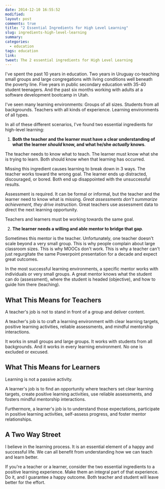 ```yaml
---
date: 2014-12-10 16:55:52
modified:
layout: post
comments: true
title: "2 Essential Ingredients for High Level Learning"
slug: ingredients-high-level-learning
summary:
categories:
  - education
tags: education
link: 
tweet: The 2 essential ingredients for High Level Learning
---
```


I've spent the past 10 years in education. Two years in Uruguay co-teaching small groups and large congregations with living conditions well beneath the poverty line. Five years in public secondary education with 35-40 student teenagers. And the past six months working with adults at a software development bootcamp in Utah.

I've seen many learning environments: Groups of all sizes. Students from all backgrounds. Teachers with all kinds of experience. Learning environments of all types.

In all of these different scenarios, I've found two essential ingredients for high-level learning:

1. **Both the teacher and the learner must have a clear understanding of what the learner *should* know, and what he/she *actually* knows**.

The teacher needs to know what to teach. The learner must know what she is trying to learn. Both should know when that learning has occurred.

Missing this ingredient causes learning to break down in 3 ways. The teacher works toward the wrong goal. The learner ends up distracted, discouraged, or bored. Both end up disappointed with the unsuccessful results.

Assessment is required. It can be formal or informal, but the teacher and the learner need to know what is missing. *Great assessments don't summarize achievement, they drive instruction*. Great teachers use assessment data to direct the next learning opportunity.

Teachers and learners must be working towards the same goal.

2. **The learner needs a willing and able mentor to bridge that gap**.

Sometimes this mentor is the teacher. Unfortunately, one teacher doesn't scale beyond a very small group. This is why people complain about large classroom sizes. This is why MOOCs don't work. This is why a teacher can't just regurgitate the same Powerpoint presentation for a decade and expect great outcomes.

In the most successful learning environments, a specific mentor works with individuals or very small groups. A great mentor knows what the student can do (assessment), where the student is headed (objective), and how to guide him there (teaching).

## What This Means for Teachers

A teacher's job is not to stand in front of a group and deliver content. 

A teacher's job is to craft a learning environment with clear learning targets, positive learning activities, reliable assessments, and mindful mentorship interactions.

It works in small groups and large groups. It works with students from all backgrounds. And it works in every learning environment. No one is excluded or excused.

## What This Means for Learners

Learning is not a passive activity.

A learner's job is to find an opportunity where teachers set clear learning targets, create positive learning activities, use reliable assessments, and fosters mindful mentorship interactions.

Furthermore, a learner's job is to understand those expectations, participate in positive learning activities, self-assess progress, and foster mentor relationships.

## A Two Way Street

I believe in the learning process. It is an essential element of a happy and successful life. We can all benefit from understanding how we can teach and learn better.

If you're a teacher or a learner, consider the two essential ingredients to a positive learning experience. Make them an integral part of that experience. Do it, and I guarantee a happy outcome. Both teacher and student will leave better for the effort.